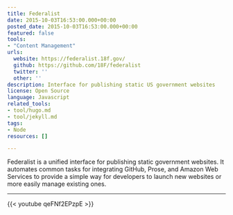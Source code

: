 ```yaml
---
title: Federalist
date: 2015-10-03T16:53:00.000+00:00
posted_date: 2015-10-03T16:53:00.000+00:00
featured: false
tools:
- "Content Management"
urls:
  website: https://federalist.18f.gov/
  github: https://github.com/18F/federalist
  twitter: ''
  other: ''
description: Interface for publishing static US government websites
license: Open Source
language: Javascript
related_tools:
- tool/hugo.md
- tool/jekyll.md
tags:
- Node
resources: []

---
```

Federalist is a unified interface for publishing static government websites. It automates common tasks for integrating GitHub, Prose, and Amazon Web Services to provide a simple way for developers to launch new websites or more easily manage existing ones.

---

{{< youtube qeFNf2EPzpE >}}
